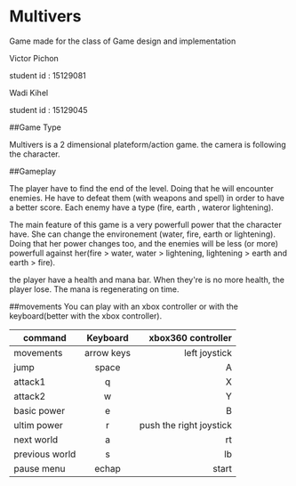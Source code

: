 # Multivers
Game made for the class of Game design and implementation

Victor Pichon 

student id : 15129081


Wadi Kihel

student id : 15129045


##Game Type

Multivers is a 2 dimensional plateform/action game. the camera is following the character.

##Gameplay

The player have to find the end of the level. Doing that he will encounter enemies. He have to defeat them (with weapons and spell) in order to have a better score. Each enemy have a type (fire, earth , wateror lightening).

The main feature of this game is a very powerfull power that the character have. She can change the environement (water, fire, earth or lightening). Doing that her power changes too, and the enemies will be less (or more) powerfull against her(fire > water, water > lightening, lightening > earth and earth > fire).

the player have a health and mana bar. When they're is no more health, the player lose. The mana is regenerating on time.



##movements
You can play with an xbox controller or with the keyboard(better with the xbox controller).

| command       | Keyboard           | xbox360 controller  |
| ------------- |:-------------:| -----:|
| movements     | arrow keys | left joystick |
| jump     | space      |   A |
| attack1 | q      |   X|
| attack2 | w      |   Y |
| basic power| e      |   B|
| ultim power     | r      |   push the right joystick |
| next world | a   |  rt |
| previous world     | s      |   lb |
| pause menu | echap      |    start |
